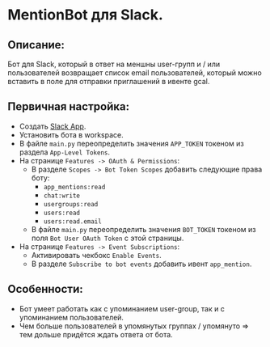# MentionBot для Slack.
## Описание:
Бот для Slack, который в ответ на меншны user-групп и / или пользователей возвращает список email пользователей, который можно вставить в поле для отправки приглашений в ивенте gcal.

## Первичная настройка:
* Создать [Slack App](https://api.slack.com/apps).
* Установить бота в workspace.
* В файле `main.py` переопределить значения `APP_TOKEN` токеном из раздела `App-Level Tokens`.
* На странице `Features -> OAuth & Permissions`:
  * В разделе `Scopes -> Bot Token Scopes` добавить следующие права боту:
    * `app_mentions:read`
    * `chat:write`
    * `usergroups:read`
    * `users:read`
    * `users:read.email`
  * В файле `main.py` переопределить значения `BOT_TOKEN` токеном из поля `Bot User OAuth Token` с этой страницы.
* На странице `Features -> Event Subscriptions`:
  * Активировать чекбокс `Enable Events`.
  * В разделе `Subscribe to bot events` добавить ивент `app_mention`.

## Особенности:
* Бот умеет работать как с упоминанием user-group, так и с упоминанием пользователей.
* Чем больше пользователей в упомянутых группах / упомянуто => тем дольше придётся ждать ответа от бота.
